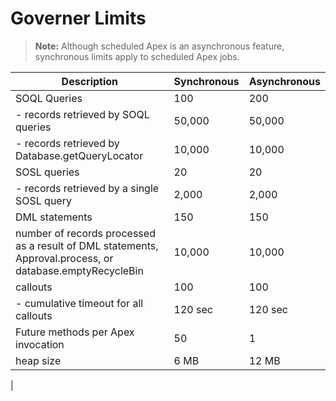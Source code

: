# Governer Limits

> **Note:**
> Although scheduled Apex is an asynchronous feature, synchronous limits apply to scheduled Apex jobs.

| Description                                | Synchronous | Asynchronous |
|--------------------------------------------|-------------|--------------|
| SOQL Queries | 100 | 200 |
| - records retrieved by SOQL queries | 50,000 | 50,000 |
| - records retrieved by Database.getQueryLocator | 10,000 | 10,000 |
| SOSL queries | 20 | 20 |
| - records retrieved by a single SOSL query | 2,000 | 2,000 |
| DML statements | 150 | 150 |
| number of records processed as a result of DML statements, Approval.process, or database.emptyRecycleBin | 10,000 | 10,000 |
| callouts | 100 | 100 |
| - cumulative timeout for all callouts | 120 sec | 120 sec |
| Future methods per Apex invocation | 50 | 1 |
| heap size | 6 MB | 12 MB |
| 

